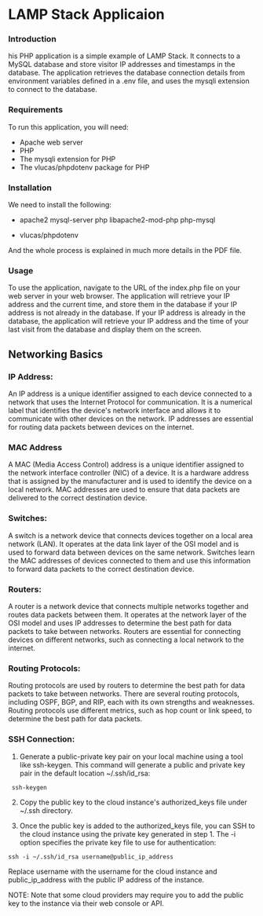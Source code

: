 # LAMP Stack Applicaion

### Introduction

his PHP application is a simple example of LAMP Stack. It connects to a MySQL database and store visitor IP addresses and timestamps in the database. The application retrieves the database connection details from environment variables defined in a .env file, and uses the mysqli extension to connect to the database.

### Requirements

To run this application, you will need:

- Apache web server
- PHP
- The mysqli extension for PHP
- The vlucas/phpdotenv package for PHP

### Installation

We need to install the following:

- apache2 mysql-server php libapache2-mod-php php-mysql

- vlucas/phpdotenv

And the whole process is explained in much more details in the PDF file.

### Usage

To use the application, navigate to the URL of the index.php file on your web server in your web browser. The application will retrieve your IP address and the current time, and store them in the database if your IP address is not already in the database. If your IP address is already in the database, the application will retrieve your IP address and the time of your last visit from the database and display them on the screen.

## Networking Basics

### IP Address:

An IP address is a unique identifier assigned to each device connected to a network that uses the Internet Protocol for communication. It is a numerical label that identifies the device's network interface and allows it to communicate with other devices on the network. IP addresses are essential for routing data packets between devices on the internet.

### MAC Address

A MAC (Media Access Control) address is a unique identifier assigned to the network interface controller (NIC) of a device. It is a hardware address that is assigned by the manufacturer and is used to identify the device on a local network. MAC addresses are used to ensure that data packets are delivered to the correct destination device.

### Switches:

A switch is a network device that connects devices together on a local area network (LAN). It operates at the data link layer of the OSI model and is used to forward data between devices on the same network. Switches learn the MAC addresses of devices connected to them and use this information to forward data packets to the correct destination device.

### Routers:

A router is a network device that connects multiple networks together and routes data packets between them. It operates at the network layer of the OSI model and uses IP addresses to determine the best path for data packets to take between networks. Routers are essential for connecting devices on different networks, such as connecting a local network to the internet.

### Routing Protocols:

Routing protocols are used by routers to determine the best path for data packets to take between networks. There are several routing protocols, including OSPF, BGP, and RIP, each with its own strengths and weaknesses. Routing protocols use different metrics, such as hop count or link speed, to determine the best path for data packets.

### SSH Connection:

1. Generate a public-private key pair on your local machine using a tool like ssh-keygen. This command will generate a public and private key pair in the default location ~/.ssh/id_rsa:

```
 ssh-keygen
```

2. Copy the public key to the cloud instance's authorized_keys file under ~/.ssh directory.

3. Once the public key is added to the authorized_keys file, you can SSH to the cloud instance using the private key generated in step 1. The -i option specifies the private key file to use for authentication:

```
ssh -i ~/.ssh/id_rsa username@public_ip_address
```

Replace username with the username for the cloud instance and public_ip_address with the public IP address of the instance.

NOTE: Note that some cloud providers may require you to add the public key to the instance via their web console or API.
